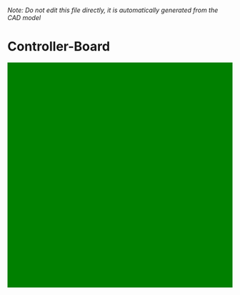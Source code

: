 ###### Note: Do not edit this file directly, it is automatically generated from the CAD model

# Controller-Board

![](/project.svg)

